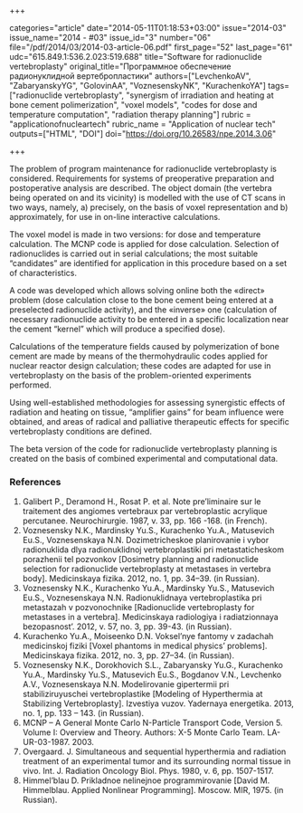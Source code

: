 +++

categories="article"
date="2014-05-11T01:18:53+03:00"
issue="2014-03"
issue_name="2014 - #03"
issue_id="3"
number="06"
file="/pdf/2014/03/2014-03-article-06.pdf"
first_page="52"
last_page="61"
udc="615.849.1:536.2.023:519.688"
title="Software for radionuclide vertebroplasty"
original_title="Программное обеспечение радионуклидной вертебропластики"
authors=["LevchenkoAV", "ZabaryanskyYG", "GolovinАА", "VoznesenskyNK", "KurachenkoYA"]
tags=["radionuclide vertebroplasty", "synergism of irradiation and heating at bone cement polimerization", "voxel models", "codes for dose and temperature computation", "radiation therapy planning"]
rubric = "applicationofnucleartech"
rubric_name = "Application of nuclear tech"
outputs=["HTML", "DOI"]
doi="https://doi.org/10.26583/npe.2014.3.06"

+++

The problem of program maintenance for radionuclide vertebroplasty is considered. Requirements for systems of preoperative preparation and postoperative analysis are described. The object domain (the vertebra being operated on and its vicinity) is modelled with the use of CT scans in two ways, namely, a) precisely, on the basis of voxel representation and b) approximately, for use in on-line interactive calculations.

The voxel model is made in two versions: for dose and temperature calculation. The MCNP code is applied for dose calculation. Selection of radionuclides is carried out in serial calculations; the most suitable “candidates” are identified for application in this procedure based on a set of characteristics.

A code was developed which allows solving online both the «direct» problem (dose calculation close to the bone cement being entered at a preselected radionuclide activity), and the «inverse» one (calculation of necessary radionuclide activity to be entered in a specific localization near the cement “kernel” which will produce a specified dose).

Calculations of the temperature fields caused by polymerization of bone cement are made by means of the thermohydraulic codes applied for nuclear reactor design calculation; these codes are adapted for use in vertebroplasty on the basis of the problem-oriented experiments performed.

Using well-established methodologies for assessing synergistic effects of radiation and heating on tissue, “amplifier gains” for beam influence were obtained, and areas of radical and palliative therapeutic effects for specific vertebroplasty conditions are defined.

The beta version of the code for radionuclide vertebroplasty planning is created on the basis of combined experimental and computational data.

### References

1. Galibert P., Deramond H., Rosat P. et al. Note pre’liminaire sur le traitement des angiomes vertebraux par vertebroplastic acrylique percutanee. Neurochirurgie. 1987, v. 33, pp. 166 -168. (in French).
2. Voznesensky N.K., Mardinsky Yu.S., Kurachenko Yu.A., Matusevich Eu.S., Voznesenskaya N.N. Dozimetricheskoe planirovanie i vybor radionuklida dlya radionuklidnoj vertebroplastiki pri metastaticheskom porazhenii tel pozvonkov [Dosimetry planning and radionuclide selection for radionuclide vertebroplasty at metastases in vertebra body]. Medicinskaya fizika. 2012, no. 1, pp. 34–39. (in Russian).
3. Voznesensky N.K., Kurachenko Yu.A., Mardinsky Yu.S., Matusevich Eu.S., Voznesenskaya N.N. Radionuklidnaya vertebroplastika pri metastazah v pozvonochnike [Radionuclide vertebroplasty for metastases in a vertebra]. Medicinskaya radiologiya i radiatzionnaya bezopasnost’. 2012, v. 57, no. 3, pp. 39-43. (in Russian).
4. Kurachenko Yu.A., Moiseenko D.N. Voksel’nye fantomy v zadachah medicinskoj fiziki [Voxel phantoms in medical physics’ problems]. Medicinskaya fizika. 2012, no. 3, pp. 27–34. (in Russian).
5. Voznesensky N.K., Dorokhovich S.L., Zabaryansky Yu.G., Kurachenko Yu.A., Mardinsky Yu.S., Matusevich Eu.S., Bogdanov V.N., Levchenko A.V., Voznesenskaya N.N. Modelirovanie gipertermii pri stabiliziruyuschei vertebroplastike [Modeling of Hyperthermia at Stabilizing Vertebroplasty]. Izvestiya vuzov. Yadernaya energetika. 2013, no. 1, pp. 133 – 143. (in Russian).
6. MCNP – A General Monte Carlo N-Particle Transport Code, Version 5. Volume I: Overview and Theory. Authors: X-5 Monte Carlo Team. LA-UR-03-1987. 2003.
7. Overgaard. J. Simultaneous and sequential hyperthermia and radiation treatment of an experimental tumor and its surrounding normal tissue in vivo. Int. J. Radiation Oncology Biol. Phys. 1980, v. 6, pp. 1507-1517.
8. Himmel’blau D. Prikladnoe nelinejnoe programmirovanie [David M. Himmelblau. Applied Nonlinear Programming]. Moscow. MIR, 1975. (in Russian).